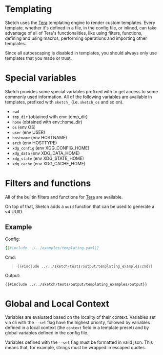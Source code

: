 # Templating

Sketch uses the [Tera](https://keats.github.io/tera/docs/) templating engine to render custom templates. Every template, whether it's defined in a file, in the config file, or inlined, can take advantage of all of Tera's functionalities, like using filters, functions, defining and using macros, performing operations and importing other templates.

<div class="warning">
Since all autoescaping is disabled in templates, you should always only use templates that you made or trust.
</div>

# Special variables

Sketch provides some special variables prefixed with to get access to some commonly used information. All of the following variables are available in templates, prefixed with `sketch_` (i.e. `sketch_os` and so on).

- `cwd`
- `tmp_dir` (obtained with env::temp_dir)
- `home` (obtained with env::home_dir)
- `os` (env OS)
- `user` (env USER)
- `hostname` (env HOSTNAME)
- `arch` (env HOSTTYPE)
- `xdg_config` (env XDG_CONFIG_HOME)
- `xdg_data` (env XDG_DATA_HOME)
- `xdg_state` (env XDG_STATE_HOME)
- `xdg_cache` (env XDG_CACHE_HOME)

# Filters and functions

All of the builtin filters and functions for [Tera](https://keats.github.io/tera/docs/) are available. 

On top of that, Sketch adds a `uuid` function that can be used to generate a v4 UUID.

## Example

Config:

```yaml
{{#include ../../examples/templating.yaml}}
```

Cmd:

>`{{#include ../../sketch/tests/output/templating_examples/cmd}}`

Output:

```
{{#include ../../sketch/tests/output/templating_examples/output}}
```

# Global and Local Context

Variables are evaluated based on the locality of their context. Variables set via cli with the `--set` flag have the highest priority, followed by variables defined in a local context (the `context` field in a template preset) and by global variables defined in the config file.

<div class="warning">
Variables defined with the <code>--set</code> flag must be formatted in valid json. This means that, for example, strings must be wrapped in escaped quotes.
</div>

